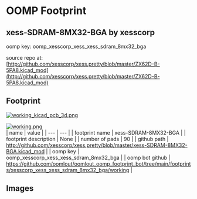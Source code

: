 # OOMP Footprint  
## xess-SDRAM-8MX32-BGA  by xesscorp  
  
oomp key: oomp_xesscorp_xess_xess_sdram_8mx32_bga  
  
source repo at: [http://github.com/xesscorp/xess.pretty/blob/master/ZX62D-B-5PA8.kicad_mod](http://github.com/xesscorp/xess.pretty/blob/master/ZX62D-B-5PA8.kicad_mod)  
## Footprint  
  
[![working_kicad_pcb_3d.png](working_kicad_pcb_3d_600.png)](working_kicad_pcb_3d.png)  
  
[![working.png](working_600.png)](working.png)  
| name | value | 
| --- | --- | 
| footprint name | xess-SDRAM-8MX32-BGA | 
| footprint description | None | 
| number of pads | 90 | 
| github path | http://github.com/xesscorp/xess.pretty/blob/master/xess-SDRAM-8MX32-BGA.kicad_mod | 
| oomp key | oomp_xesscorp_xess_xess_sdram_8mx32_bga | 
| oomp bot github | https://github.com/oomlout/oomlout_oomp_footprint_bot/tree/main/footprints/xesscorp_xess_xess_sdram_8mx32_bga/working | 
## Images  
